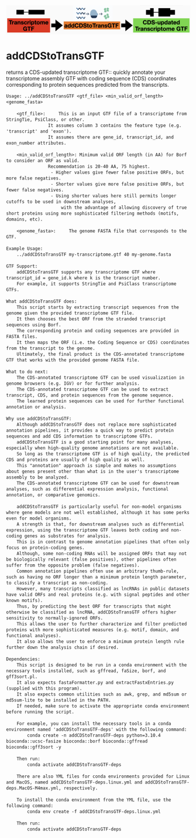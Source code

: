 ![logo](/img/logo.png)

# addCDStoTransGTF
returns a CDS-updated transcriptome GTF:: quickly annotate your transcriptome assembly GTF with coding sequence (CDS) coordinates corresponding to protein sequences predicted from the transcripts.



	Usage: ../addCDStoTransGTF <gtf_file> <min_valid_orf_length> <genome_fasta>

		<gtf_file>:		This is an input GTF file of a transcriptome from StringTie, PsiClass, or other.
					It assumes column 3 contains the feature type (e.g. 'transcript' and 'exon').
					It assumes there are gene_id, transcript_id, and exon_number attributes.

		<min_valid_orf_length>:	Minimum valid ORF length (in AA) for Borf to consider an ORF as valid.
					Recommendation is 20-40 AA, 75 highest.
					 - Higher values give fewer false positive ORFs, but more false negatives.
					 - Shorter values give more false positive ORFs, but fewer false negatives.
					 - Using shorter values here still permits longer cutoffs to be used in downstream analyses,
					     with the advantage of allowing discovery of true short proteins using more sophisticated filtering methods (motifs, domains, etc).

		<genome_fasta>:		The genome FASTA file that corresponds to the GTF.

	Example Usage: 
		../addCDStoTransGTF my-transcriptome.gtf 40 my-genome.fasta

	GTF Support:
		addCDStoTransGTF supports any transcriptome GTF where transcript_id = gene_id.k where k is the transcript number.
		For example, it supports StringTie and PsiClass transcriptome GTFs. 

	What addCDStoTransGTF does:
		This script starts by extracting transcript sequences from the genome given the provided transcriptome GTF file.
		It then chooses the best ORF from the stranded transcript sequences using Borf.
		The corresponding protein and coding sequences are provided in FASTA files.
		It then maps the ORF (i.e. the Coding Sequence or CDS) coordinates from the transcript to the genome.
		Ultimately, the final product is the CDS-annotated transcriptome GTF that works with the provided genome FASTA file.

	What to do next:
		The CDS-annotated transcriptome GTF can be used visualization in genome browsers (e.g. IGV) or for further analysis.
		The CDS-annotated transcriptome GTF can be used to extract transcript, CDS, and protein sequences from the genome sequence.
		The learned protein sequences can be used for further functional annotation or analysis.

	Why use addCDStoTransGTF:
		Although addCDStoTransGTF does not replace more sophisticated annotation pipelines, it provides a quick way to predict protein sequences and add CDS information to transcriptome GTFs.
		addCDStoTransGTF is a good starting point for many analyses, especially when high-quality genome annotations are not available.
		So long as the transcriptome GTF is of high quality, the predicted CDS and proteins are usually of high quality as well.
		This "annotation" approach is simple and makes no assumptions about genes present other than what is in the user's transcriptome assembly to be analyzed.
		The CDS-annotated transcriptome GTF can be used for downstream analyses, such as differential expression analysis, functional annotation, or comparative genomics.

		addCDStoTransGTF is particularly useful for non-model organisms where gene models are not well established, although it has some perks even for model organisms.
		A strength is that, for downstream analyses such as differential expression, using the transcriptome GTF leaves both coding and non-coding genes as substrates for analysis.
		This is in contrast to genome annotation pipelines that often only focus on protein-coding genes.
		Although, some non-coding RNAs will be assigned ORFs that may not be biologically relevant (false positives), other pipelines often suffer from the opposite problem (false negatives).
		Common annotation pipelines often use an arbitrary thumb-rule, such as having no ORF longer than a minimum protein length parameter, to classify a transcript as non-coding.
		However, many transcripts classified as lncRNAs in public datasets have valid ORFs and real proteins (e.g. with signal peptides and other known motifs).
		Thus, by predicting the best ORF for transcripts that might otherwise be classified as lncRNA, addCDStoTransGTF offers higher sensitivity to normally-ignored ORFs.
		This allows the user to further characterize and filter predicted proteins with more sophisticated measures (e.g. motif, domain, and functional analyses).
		It also allows the user to enforce a minimum protein length rule further down the analysis chain if desired.

	Dependencies:
		This script is designed to be run in a conda environment with the necessary tools installed, such as gffread, faSize, borf, and gff3sort.pl.
		It also expects fastaFormatter.py and extractFastxEntries.py (supplied with this program).
		It also expects common utilities such as awk, grep, and md5sum or md5sum-lite to be installed in the PATH.
		If needed, make sure to activate the appropriate conda environment before running the script.

		For example, you can install the necessary tools in a conda environment named 'addCDStoTransGTF-deps' with the following command:
			conda create -n addCDStoTransGTF-deps python=3.10.4 bioconda::ucsc-fasize bioconda::borf bioconda::gffread bioconda::gff3sort -y 

		Then run:
			conda activate addCDStoTransGTF-deps

		There are also YML files for conda environments provided for Linux and MacOS, named addCDStoTransGTF-deps.linux.yml and addCDStoTransGTF-deps.MacOS-M4max.yml, respectively.

		To install the conda environment from the YML file, use the following command:
			conda env create -f addCDStoTransGTF-deps.linux.yml

		Then run:
			conda activate addCDStoTransGTF-deps


